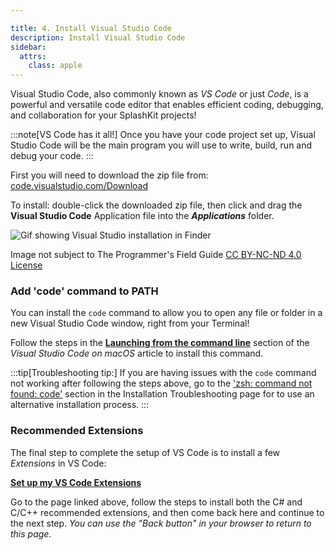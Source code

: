 ```yaml
---

title: 4. Install Visual Studio Code
description: Install Visual Studio Code
sidebar:
  attrs:
    class: apple
---
```


Visual Studio Code, also commonly known as *VS Code* or just *Code*, is a powerful and versatile code editor that enables efficient coding, debugging, and collaboration for your SplashKit projects!

:::note[VS Code has it all!]
Once you have your code project set up, Visual Studio Code will be the main program you will use to write, build, run and debug your code.
:::

First you will need to download the zip file from: [code.visualstudio.com/Download](https://code.visualstudio.com/Download)

To install: double-click the downloaded zip file, then click and drag the **Visual Studio Code** Application file into the ***Applications*** folder.

![Gif showing Visual Studio installation in Finder](/gifs/setup-macos/vs-code-install.gif)
<div class="caption">Image not subject to The Programmer's Field Guide <a href="https://creativecommons.org/licenses/by-nc-nd/4.0/">CC BY-NC-ND 4.0 License</a></div>

### Add 'code' command to PATH

You can install the `code` command to allow you to open any file or folder in a new Visual Studio Code window, right from your Terminal!

Follow the steps in the [**Launching from the command line**](https://code.visualstudio.com/docs/setup/mac#_launching-from-the-command-line) section of the *Visual Studio Code on macOS* article to install this command.

:::tip[Troubleshooting tip:]
If you are having issues with the `code` command not working after following the steps above, go to the ['zsh: command not found: code'](/book/part-0-getting-started/2-computer-use/0-installation/3-0-troubleshooting-install/#zsh-command-not-found-code) section in the Installation Troubleshooting page for to use an alternative installation process.
:::

<!-- TODO: Maybe update heading to "Install VS Code Extensions -->
### Recommended Extensions

The final step to complete the setup of VS Code is to install a few *Extensions* in VS Code:

[**Set up my VS Code Extensions**](https://programmers.guide/book/part-0-getting-started/2-computer-use/0-installation/2-7-setup-vscode/)

Go to the page linked above, follow the steps to install both the C# and C/C++ recommended extensions, and then come back here and continue to the next step. *You can use the "Back button" in your browser to return to this page.*
